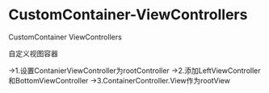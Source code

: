 CustomContainer-ViewControllers
===============================

CustomContainer ViewControllers

自定义视图容器

->1.设置ContanierViewController为rootController
->2.添加LeftViewController和BottomViewController
->3.ContainerController.View作为rootView
